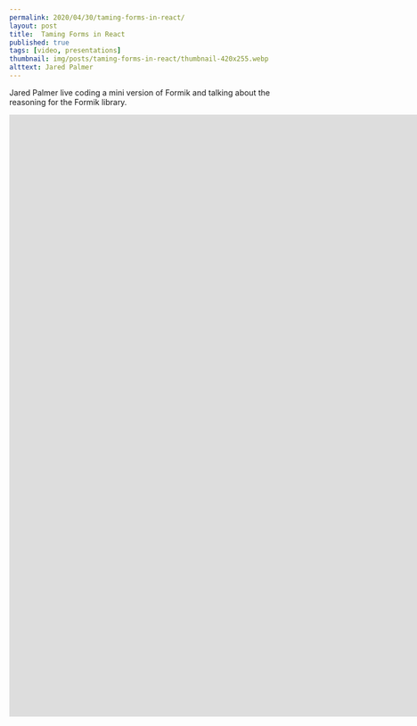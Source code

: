 ```yaml
---
permalink: 2020/04/30/taming-forms-in-react/
layout: post
title:  Taming Forms in React
published: true
tags: [video, presentations]
thumbnail: img/posts/taming-forms-in-react/thumbnail-420x255.webp
alttext: Jared Palmer
--- 
```


Jared Palmer live coding a mini version of Formik and talking about the reasoning for the Formik library.

<iframe width="1920" height="1080" src="https://www.youtube.com/embed/oiNtnehlaTo" frameborder="0" allow="accelerometer; autoplay; encrypted-media; gyroscope; picture-in-picture" allowfullscreen></iframe>
